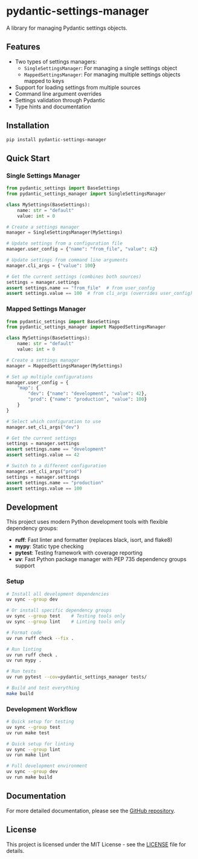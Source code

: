 # pydantic-settings-manager

A library for managing Pydantic settings objects.

## Features

- Two types of settings managers:
  - `SingleSettingsManager`: For managing a single settings object
  - `MappedSettingsManager`: For managing multiple settings objects mapped to keys
- Support for loading settings from multiple sources
- Command line argument overrides
- Settings validation through Pydantic
- Type hints and documentation

## Installation

```bash
pip install pydantic-settings-manager
```

## Quick Start

### Single Settings Manager

```python
from pydantic_settings import BaseSettings
from pydantic_settings_manager import SingleSettingsManager

class MySettings(BaseSettings):
    name: str = "default"
    value: int = 0

# Create a settings manager
manager = SingleSettingsManager(MySettings)

# Update settings from a configuration file
manager.user_config = {"name": "from_file", "value": 42}

# Update settings from command line arguments
manager.cli_args = {"value": 100}

# Get the current settings (combines both sources)
settings = manager.settings
assert settings.name == "from_file"  # from user_config
assert settings.value == 100  # from cli_args (overrides user_config)
```

### Mapped Settings Manager

```python
from pydantic_settings import BaseSettings
from pydantic_settings_manager import MappedSettingsManager

class MySettings(BaseSettings):
    name: str = "default"
    value: int = 0

# Create a settings manager
manager = MappedSettingsManager(MySettings)

# Set up multiple configurations
manager.user_config = {
    "map": {
        "dev": {"name": "development", "value": 42},
        "prod": {"name": "production", "value": 100}
    }
}

# Select which configuration to use
manager.set_cli_args("dev")

# Get the current settings
settings = manager.settings
assert settings.name == "development"
assert settings.value == 42

# Switch to a different configuration
manager.set_cli_args("prod")
settings = manager.settings
assert settings.name == "production"
assert settings.value == 100
```

## Development

This project uses modern Python development tools with flexible dependency groups:

- **ruff**: Fast linter and formatter (replaces black, isort, and flake8)
- **mypy**: Static type checking
- **pytest**: Testing framework with coverage reporting
- **uv**: Fast Python package manager with PEP 735 dependency groups support

### Setup

```bash
# Install all development dependencies
uv sync --group dev

# Or install specific dependency groups
uv sync --group test    # Testing tools only
uv sync --group lint    # Linting tools only

# Format code
uv run ruff check --fix .

# Run linting
uv run ruff check .
uv run mypy .

# Run tests
uv run pytest --cov=pydantic_settings_manager tests/

# Build and test everything
make build
```

### Development Workflow

```bash
# Quick setup for testing
uv sync --group test
uv run make test

# Quick setup for linting
uv sync --group lint  
uv run make lint

# Full development environment
uv sync --group dev
uv run make build
```

## Documentation

For more detailed documentation, please see the [GitHub repository](https://github.com/kiarina/pydantic-settings-manager).

## License

This project is licensed under the MIT License - see the [LICENSE](LICENSE) file for details.
